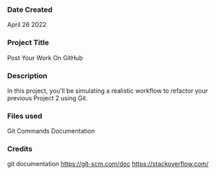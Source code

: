 

### Date Created
April 26 2022

### Project Title
Post Your Work On GitHub

### Description
In this project, you'll be simulating a realistic workflow to refactor your previous Project 2 using Git.

### Files used
Git Commands Documentation

### Credits
git documentation https://git-scm.com/doc
 https://stackoverflow.com/

